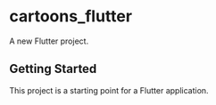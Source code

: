# cartoons_flutter

A new Flutter project.

## Getting Started

This project is a starting point for a Flutter application.
